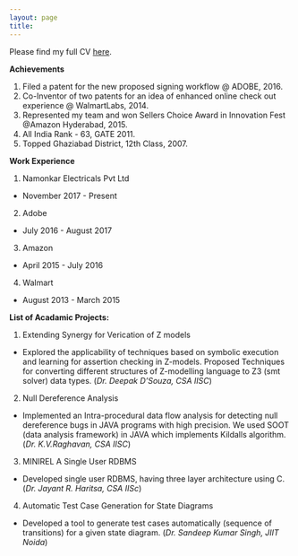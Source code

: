 ```yaml
---
layout: page
title: 
---
```


Please find my full CV [here](https://drive.google.com/file/d/1cuh5yl_ip4talAe0MGpEbvz4GrUCjsJI/view?usp=sharing).

**Achievements**

1. Filed a patent for the new proposed signing workflow @ ADOBE, 2016.
2. Co-Inventor of two patents for an idea of enhanced online check out experience @ WalmartLabs, 2014.
3. Represented my team and won Sellers Choice Award in Innovation Fest @Amazon Hyderabad, 2015.
4. All India Rank - 63, GATE 2011.
5. Topped Ghaziabad District, 12th Class, 2007.



**Work Experience**

1. Namonkar Electricals Pvt Ltd
 - November 2017 - Present
 
2. Adobe
 - July 2016 - August 2017

3. Amazon
 - April 2015 - July 2016

4. Walmart
 - August 2013 - March 2015


**List of Acadamic Projects:**

1. Extending Synergy for Verication of Z models
  - Explored the applicability of techniques based on symbolic execution and learning for assertion checking in Z-models. Proposed Techniques for converting different structures of Z-modelling language to Z3 (smt solver) data types. (*Dr. Deepak D’Souza, CSA IISC*)

2. Null Dereference Analysis
  - Implemented an Intra-procedural data flow analysis for detecting null dereference bugs in JAVA programs with high precision. We used SOOT (data analysis framework) in JAVA which implements Kildalls algorithm. (*Dr. K.V.Raghavan, CSA IISC*)

3. MINIREL A Single User RDBMS
  - Developed single user RDBMS, having three layer architecture using C. (*Dr. Jayant R. Haritsa, CSA IISc*)

4. Automatic Test Case Generation for State Diagrams
  - Developed a tool to generate test cases automatically (sequence of transitions) for a given state diagram. (*Dr. Sandeep Kumar Singh, JIIT Noida*)

